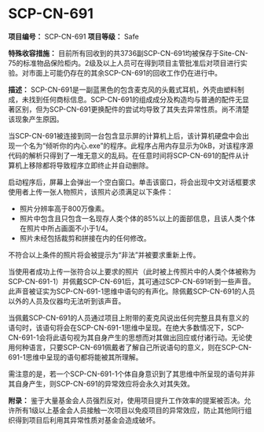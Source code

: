 # SCP-CN-691


**项目编号：** SCP-CN-691
**项目等级：** Safe

**特殊收容措施：** 目前所有回收到的共3736副SCP-CN-691均被保存于Site-CN-75的标准物品保险柜内。2级及以上人员可在得到项目主管批准后对项目进行实验。对市面上可能仍存在的其余SCP-CN-691的回收工作仍在进行中。

**描述：** SCP-CN-691是一副蓝黑色的包含麦克风的头戴式耳机，外壳由塑料制成，未找到任何商标信息。SCP-CN-691的组成成分及构造均与普通的配件无显著区别，但为SCP-CN-691更换配件的尝试均导致了其失去异常性质。尚不清楚该现象产生原因。

当SCP-CN-691被连接到同一台包含显示屏的计算机上后，该计算机硬盘中会出现一个名为“倾听你的内心.exe”的程序。此程序占用内存显示为0kB，对该程序源代码的解析只得到了一堆无意义的乱码。在任意时间将SCP-CN-691的配件从计算机上移除都将导致程序立即终止并自动删除。

启动程序后，屏幕上会弹出一个空白窗口。单击该窗口，将会出现中文对话框要求使用者上传一张人物照片，该照片必须满足以下条件：

- 照片分辨率高于800万像素。
- 照片中包含且只包含一名现存人类个体的85%以上的面部信息，且该人类个体在照片中所占画面不小于1/4。
- 照片未经包括裁剪和拼接在内的任何修改。

不符合以上条件的照片将会被提示为“非法”并被要求重新上传。

当使用者成功上传一张符合以上要求的照片（此时被上传照片中的人类个体被称为SCP-CN-691-1）并佩戴SCP-CN-691后，其可通过SCP-CN-691听到一些声音。此声音被证实为SCP-CN-691-1思维中语句的有声化。除佩戴SCP-CN-691的人员以外的人员及仪器均无法听到该声音。

当佩戴SCP-CN-691的人员通过项目上附带的麦克风说出任何完整且具有意义的语句时，该语句将会在SCP-CN-691-1思维中呈现。在绝大多数情况下，SCP-CN-691-1会将此语句视为其自身产生的思想而对其做出回应或付诸行动。无论使用何种语言，只要SCP-CN-691佩戴者了解自己所说语句的意义，则在SCP-CN-691-1思维中呈现的语句都将能被其所理解。

需注意的是，若一个SCP-CN-691-1个体自身意识到了其思维中所呈现的语句并非其自身产生，则SCP-CN-691的异常效应将会永久对其失效。



**附录：** 鉴于大量基金会人员强烈反对，使用项目提升工作效率的提案被否决。允许所有1级以上基金会人员接触一次项目以免疫项目的异常效应，防止其他同行组织得到项目后利用其异常性质对基金会造成破坏。


